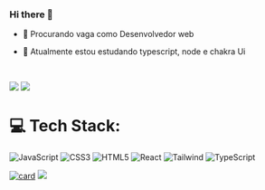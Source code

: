 ### Hi there 👋

- 🔭 Procurando vaga como Desenvolvedor web
- 🌱 Atualmente estou estudando typescript, node e chakra Ui


  </br>
  <div> 
<a href = "mailto:calvinsoares17@gmail.com"><img src="https://img.shields.io/badge/-Gmail-%23333?style=for-the-badge&logo=gmail&logoColor=white" target="_blank"></a>
<a href="https://www.linkedin.com/in/calvin-soares-74b862203/" target="_blank"><img src="https://img.shields.io/badge/-LinkedIn-%230077B5?style=for-the-badge&logo=linkedin&logoColor=white" target="_blank"></a> 
 

# 💻 Tech Stack:
 ![JavaScript](https://img.shields.io/badge/javascript-%23323330.svg?style=for-the-badge&logo=javascript&logoColor=%23F7DF1E) ![CSS3](https://img.shields.io/badge/css3-%231572B6.svg?style=for-the-badge&logo=css3&logoColor=white) ![HTML5](https://img.shields.io/badge/html5-%23E34F26.svg?style=for-the-badge&logo=html5&logoColor=white) ![React](https://img.shields.io/badge/react-blue.svg?style=for-the-badge&logo=react&logoColor=white) 	![Tailwind](https://img.shields.io/badge/tailwindcss-skyblue.svg?style=for-the-badge&logo=tailwindcss&logoColor=white) ![TypeScript](https://img.shields.io/badge/typescript-%23007ACC.svg?style=for-the-badge&logo=typescript&logoColor=white)
 </br>
 
[![card](https://github-readme-stats.vercel.app/api?username=CalvinSoares&theme=omni&show_icons=true)](https://github.com/anuraghazra/github-readme-stats)
![](https://github-readme-stats.vercel.app/api/top-langs/?username=CalvinSoares&theme=omni&hide_border=false&include_all_commits=true&count_private=false&layout=compact)

<!-- Proudly created with GPRM ( https://gprm.itsvg.in ) -->
